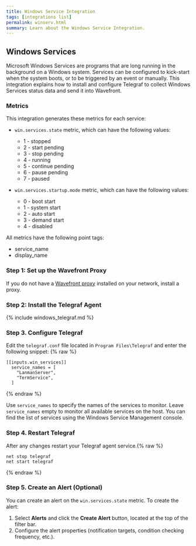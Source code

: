 ```yaml
---
title: Windows Service Integration
tags: [integrations list]
permalink: winserv.html
summary: Learn about the Windows Service Integration.
---
```

## Windows Services

Microsoft Windows Services are programs that are long running in the background on a Windows system. Services can be configured to kick-start when the system boots, or to be triggered by an event or manually. This integration explains how to install and configure Telegraf to collect Windows Services status data and send it into Wavefront.

### Metrics

This integration generates these metrics for each service:

* `win.services.state` metric, which can have the following values:
    - 1 - stopped
    - 2 - start pending
    - 3 - stop pending
    - 4 - running
    - 5 - continue pending
    - 6 - pause pending
    - 7 - paused


* `win.services.startup.mode` metric, which can have the following values:
    - 0 - boot start
    - 1 - system start
    - 2 - auto start
    - 3 - demand start
    - 4 - disabled   

All metrics have the following point tags:
- service_name
- display_name

### Step 1: Set up the Wavefront Proxy

If you do not have a [Wavefront proxy](https://docs.wavefront.com/proxies.html) installed on your network, install a proxy.

### Step 2: Install the Telegraf Agent

{% include windows_telegraf.md %}

### Step 3. Configure Telegraf

Edit the `telegraf.conf` file located in `Program Files\Telegraf` and enter the following snippet:
{% raw %}
```
[[inputs.win_services]]
  service_names = [
    "LanmanServer",
    "TermService",
  ]

```
{% endraw %}

Use `service_names` to specify the names of the services to monitor. Leave `service_names` empty to monitor all available services on the host.
You can find the list of services using the Windows Service Management console.

### Step 4. Restart Telegraf

After any changes restart your Telegraf agent service.{% raw %}
```
net stop telegraf
net start telegraf
```
{% endraw %}

### Step 5. Create an Alert (Optional)

You can create an alert on the `win.services.state` metric.
To create the alert:
1. Select **Alerts** and click the **Create Alert** button, located at the top of the filter bar.
2. Configure the alert properties (notification targets, condition checking frequency, etc.).



